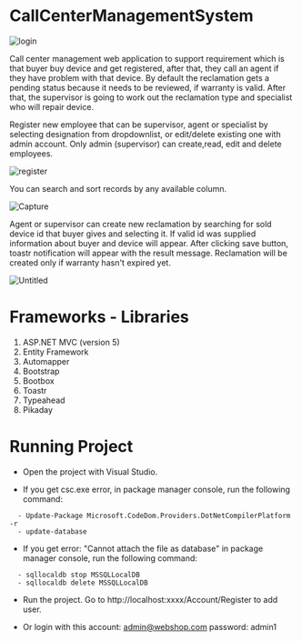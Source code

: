 # CallCenterManagementSystem
 
![login](https://user-images.githubusercontent.com/48560426/57650189-82cfa280-75ca-11e9-9434-1ed2fd867ee1.PNG)
 
Call center management  web application to support requirement which is that buyer buy device and get registered, after that, they call an agent if they have problem with that device. By default the reclamation gets a pending status because it needs to be reviewed, if warranty is valid. After that, the supervisor is going to work out the reclamation type and specialist who will repair device.

Register new employee that can be supervisor, agent or specialist by selecting designation from dropdownlist, or edit/delete existing one with admin account.
Only admin (supervisor) can create,read, edit and delete employees.

![register](https://user-images.githubusercontent.com/48560426/57650294-caeec500-75ca-11e9-9dc7-89095ab4e9f0.PNG)

You can search and sort records by any available column.

![Capture](https://user-images.githubusercontent.com/48560426/57199429-1841b580-6f7f-11e9-9ab3-d6ad24098b0b.PNG)

Agent or supervisor can create new reclamation by searching for sold device id that buyer gives and selecting it. If valid id was supplied information about buyer and device will appear. After clicking save button, toastr notification will appear with the result message. Reclamation will be created only if warranty hasn't expired yet.

![Untitled](https://user-images.githubusercontent.com/48560426/57199560-d6b20a00-6f80-11e9-95f5-2ecca3c6ad4c.png)

# Frameworks - Libraries
1. ASP.NET MVC (version 5)
2. Entity Framework
3. Automapper
4. Bootstrap
5. Bootbox
6. Toastr
7. Typeahead
8. Pikaday

# Running Project
- Open the project with Visual Studio.

- If you get csc.exe error, in package manager console, run the following command:
```
  - Update-Package Microsoft.CodeDom.Providers.DotNetCompilerPlatform -r
  - update-database
```
- If you get error: "Cannot attach the file as database" in package manager console, run the following command:
```
  - sqllocaldb stop MSSQLLocalDB
  - sqllocaldb delete MSSQLLocalDB
```

- Run the project. Go to http://localhost:xxxx/Account/Register to add user.

- Or login with this account: admin@webshop.com password: admin1
